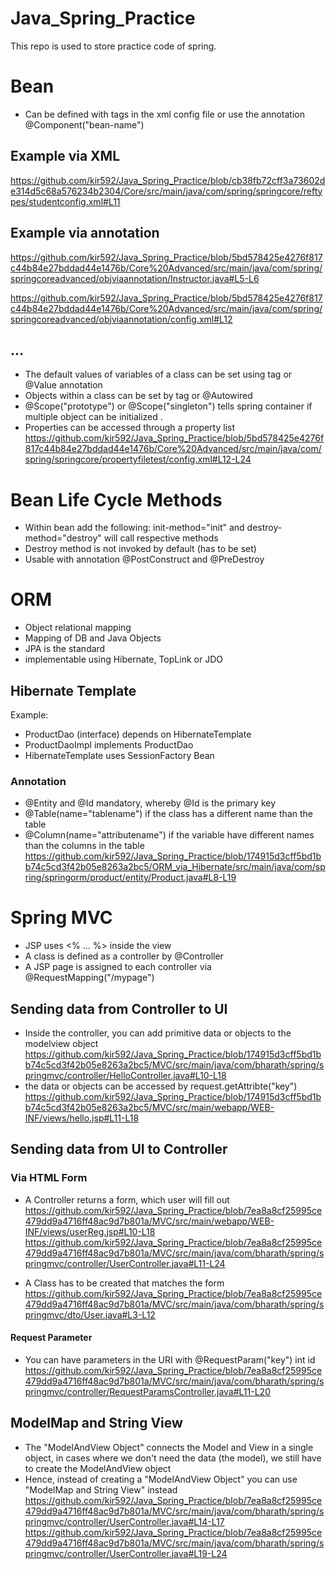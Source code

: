 # Java_Spring_Practice
This repo is used to store practice code of spring. 


# Bean
- Can be defined with tags in the xml config file or use the annotation @Component("bean-name")

## Example via XML
https://github.com/kir592/Java_Spring_Practice/blob/cb38fb72cff3a73602de314d5c68a576234b2304/Core/src/main/java/com/spring/springcore/reftypes/studentconfig.xml#L11


## Example via annotation
https://github.com/kir592/Java_Spring_Practice/blob/5bd578425e4276f817c44b84e27bddad44e1476b/Core%20Advanced/src/main/java/com/spring/springcoreadvanced/objviaannotation/Instructor.java#L5-L6

https://github.com/kir592/Java_Spring_Practice/blob/5bd578425e4276f817c44b84e27bddad44e1476b/Core%20Advanced/src/main/java/com/spring/springcoreadvanced/objviaannotation/config.xml#L12

## ...
- The default values of variables of a class can be set using <value> tag or @Value annotation
- Objects within a class can be set by <ref bean=bean-name/> tag or @Autowired
- @Scope("prototype") or @Scope("singleton") tells spring container if multiple object can be initialized .
- Properties can be accessed through a property list
https://github.com/kir592/Java_Spring_Practice/blob/5bd578425e4276f817c44b84e27bddad44e1476b/Core%20Advanced/src/main/java/com/spring/springcore/propertyfiletest/config.xml#L12-L24
  
  

# Bean Life Cycle Methods
- Within bean add the following: init-method="init" and destroy-method="destroy" will call respective methods
- Destroy method is not invoked by default (has to be set)
- Usable with annotation @PostConstruct and @PreDestroy

# ORM
- Object relational mapping
- Mapping of DB and Java Objects
- JPA is the standard
- implementable using Hibernate, TopLink or JDO


## Hibernate Template
Example:
- ProductDao (interface) depends on HibernateTemplate
- ProductDaoImpl implements ProductDao
- HibernateTemplate uses SessionFactory Bean
  
### Annotation
- @Entity and @Id mandatory, whereby @Id is the primary key
- @Table(name="tablename") if the class has a different name than the table
- @Column(name="attributename") if the variable have different names than the columns in the table
https://github.com/kir592/Java_Spring_Practice/blob/174915d3cff5bd1bb74c5cd3f42b05e8263a2bc5/ORM_via_Hibernate/src/main/java/com/spring/springorm/product/entity/Product.java#L8-L19
  
# Spring MVC
- JSP uses <% ... %> inside the view
- A class is defined as a controller by @Controller
- A JSP page is assigned to each controller via @RequestMapping("/mypage")
  
## Sending data from Controller to UI
- Inside the controller, you can add primitive data or objects to the modelview object
https://github.com/kir592/Java_Spring_Practice/blob/174915d3cff5bd1bb74c5cd3f42b05e8263a2bc5/MVC/src/main/java/com/bharath/spring/springmvc/controller/HelloController.java#L10-L18
- the data or objects can be accessed by request.getAttribte("key")
https://github.com/kir592/Java_Spring_Practice/blob/174915d3cff5bd1bb74c5cd3f42b05e8263a2bc5/MVC/src/main/webapp/WEB-INF/views/hello.jsp#L11-L18
  
## Sending data from UI to Controller
### Via HTML Form
- A Controller returns a form, which user will fill out
https://github.com/kir592/Java_Spring_Practice/blob/7ea8a8cf25995ce479dd9a4716ff48ac9d7b801a/MVC/src/main/webapp/WEB-INF/views/userReg.jsp#L10-L18
https://github.com/kir592/Java_Spring_Practice/blob/7ea8a8cf25995ce479dd9a4716ff48ac9d7b801a/MVC/src/main/java/com/bharath/spring/springmvc/controller/UserController.java#L11-L24
  
  
- A Class has to be created that matches the form
https://github.com/kir592/Java_Spring_Practice/blob/7ea8a8cf25995ce479dd9a4716ff48ac9d7b801a/MVC/src/main/java/com/bharath/spring/springmvc/dto/User.java#L3-L12
  
  
#### Request Parameter
- You can have parameters in the URI with  @RequestParam("key") int id
https://github.com/kir592/Java_Spring_Practice/blob/7ea8a8cf25995ce479dd9a4716ff48ac9d7b801a/MVC/src/main/java/com/bharath/spring/springmvc/controller/RequestParamsController.java#L11-L20
  
  
## ModelMap and String View
- The "ModelAndView Object" connects the Model and View in a single object, in cases where we don't need the data (the model), we still have to create the ModelAndView object
- Hence, instead of creating a "ModelAndView Object" you can use "ModelMap and String View" instead
https://github.com/kir592/Java_Spring_Practice/blob/7ea8a8cf25995ce479dd9a4716ff48ac9d7b801a/MVC/src/main/java/com/bharath/spring/springmvc/controller/UserController.java#L14-L17
https://github.com/kir592/Java_Spring_Practice/blob/7ea8a8cf25995ce479dd9a4716ff48ac9d7b801a/MVC/src/main/java/com/bharath/spring/springmvc/controller/UserController.java#L19-L24
  
